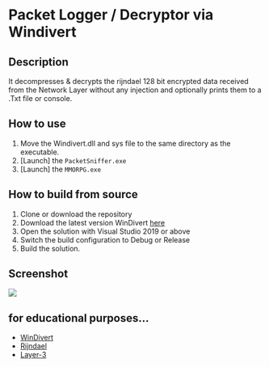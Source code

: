 # Packet Logger / Decryptor via Windivert

## Description
It decompresses & decrypts the rijndael 128 bit encrypted data 
received from the Network Layer without any injection and 
optionally prints them to a .Txt file or console.

## How to use

1. Move the Windivert.dll and sys file to the same directory as the executable.
2. [Launch] the `PacketSniffer.exe`
3. [Launch] the `MMORPG.exe`

## How to build from source
1. Clone or download the repository
2. Download the latest version WinDivert [here](https://github.com/basil00/Divert/releases/tag/v2.2.0)
3. Open the solution with Visual Studio 2019 or above
4. Switch the build configuration to Debug or Release
5. Build the solution.

## Screenshot
![](screenshots/ss.gif)

## for educational purposes...
- [WinDivert](https://reqrypt.org/windivert.html)
- [Rijndael](https://en.wikipedia.org/wiki/Advanced_Encryption_Standard)
- [Layer-3](https://en.wikipedia.org/wiki/Network_layer)
